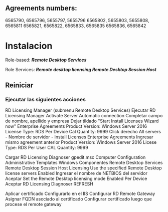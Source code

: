 ## Agreements numbers:

6565790, 6565796, 5655797, 5655796
6565802, 5655803, 5655808, 6565811
6565821, 6565822, 6565833, 6565835
6565836, 6565842


# Instalacion

Role-based:
***Remote Desktop Services***

Role Services:
***Remote desktop licensing
Remote Desktop Session Host***

## Reiniciar

### Ejecutar las siguientes acciones
RD Licensing Manager (submenu Remote Desktop Services)
Ejecutar RD Licensing Manager
Activate Server
Automatic connection
Completar campo de nombre, apellido y empresa
Dejar tildado "Start Install Licenses Wizard now"
Enterprise Agreements
Product Version: Windows Server 2016
License Type: RDS Per Device Cal
Quantity: 9999
Click derecho All servers - Nombre de servidor - Install Licenses
Enterprise Agreements
Ingresar mismo agreement anterior
Product Version: Windows Server 2016
Licese Type: RDS Per User CAL
Quantity: 9999

Cargar RD Licensing Diagnoser
gpedit.msc
Computer Configuration
Administrative Templates
Windows Componentes
Remote Desktop Services
Remote Desktop Session Host
Licensing
Use the specified Remote Desktop license servers
Enabled
Ingresar el nombre de NETBIOS del servidor
Aceptar
Set the Remote Desktop licensing mode
Enabled
Per Device
Aceptar
RD Licensing Diagnoser
REFRESH

Aplicar certificado
Configurarlo en el IIS
Configurar RD Remote Gateway
Asignar FQDN asociado al certificado
Configurar certificado luego que procese el remote gateway
